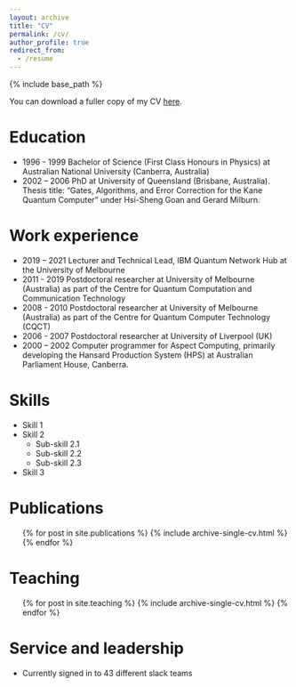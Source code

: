 ```yaml
---
layout: archive
title: "CV"
permalink: /cv/
author_profile: true
redirect_from:
  - /resume
---
```


{% include base_path %}

You can download a fuller copy of my CV [here](/files/CharlesHillCV.pdf).

Education
======
* 1996 - 1999	Bachelor of Science (First Class Honours in Physics) at Australian National University (Canberra, Australia)
* 2002 – 2006	PhD at University of Queensland (Brisbane, Australia). 
	Thesis title: “Gates, Algorithms, and Error Correction for the Kane Quantum Computer” under Hsi-Sheng Goan and Gerard Milburn.

Work experience
======

* 2019 – 2021 	Lecturer and Technical Lead, IBM Quantum Network Hub at the University of Melbourne 
* 2011 - 2019	Postdoctoral researcher at University of Melbourne (Australia) as part of the Centre for Quantum Computation and Communication Technology
* 2008 - 2010	Postdoctoral researcher at University of Melbourne (Australia) as part of the Centre for Quantum Computer Technology (CQCT) 
* 2006 - 2007	Postdoctoral researcher at University of Liverpool (UK)
* 2000 – 2002	Computer programmer for Aspect Computing, primarily developing the Hansard Production System (HPS) at Australian Parliament House, Canberra.



  
Skills
======
* Skill 1
* Skill 2
  * Sub-skill 2.1
  * Sub-skill 2.2
  * Sub-skill 2.3
* Skill 3

Publications
======
  <ul>{% for post in site.publications %}
    {% include archive-single-cv.html %}
  {% endfor %}</ul>

  
Teaching
======
  <ul>{% for post in site.teaching %}
    {% include archive-single-cv.html %}
  {% endfor %}</ul>
  
Service and leadership
======
* Currently signed in to 43 different slack teams
